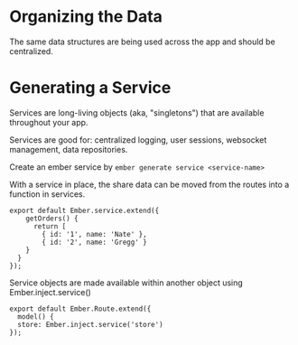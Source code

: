 # Organizing the Data

The same data structures are being used across the app and should be centralized.

# Generating a Service

Services are long-living objects (aka, "singletons") that are available throughout your app.

Services are good for: centralized logging, user sessions, websocket management, data repositories.

Create an ember service by ```ember generate service <service-name>```

With a service in place, the share data can be moved from the routes into a function in services.

```
export default Ember.service.extend({
    getOrders() {
      return [
        { id: '1', name: 'Nate' },
        { id: '2', name: 'Gregg' }
    }
  }
});
```

Service objects are made available within another object using Ember.inject.service()

```
export default Ember.Route.extend({
  model() {
  store: Ember.inject.service('store')
});
```
